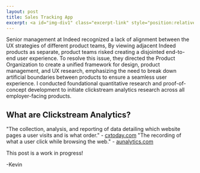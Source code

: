 ```yaml
---
layout: post
title: Sales Tracking App
excerpt: <a id="img-div1" class="excerpt-link" style="position:relative" href="https://kevinrosenfield.com/clickstream-analytics/"><img src="/images/clickstream.png" width = "50%", height = "auto" alt= ""><div id="img-box1" class="img-box">Read More</div></a>
---
```

<div style="text-align: left">

<p>
Senior management at Indeed recognized a lack of alignment between the UX strategies of different product teams, By viewing adjacent Indeed products as separate, product teams risked creating a disjointed end-to-end user experience. To resolve this issue, they directed the Product Organization to create a unified framework for design, product management, and UX research, emphasizing the need to break down artificial boundaries between products to ensure a seamless user experience. I conducted foundational quantitative research and proof-of-concept development to initiate clickstream analytics research across all employer-facing products.</p>
</p>

<h2>What are Clickstream Analytics?</h2>

<p>
"The collection, analysis, and reporting of data detailing which website pages a user visits and is what order." - <a href src= "cxtoday.com">cxtoday.com</a>
"The recording of what a user click while browsing the web." - <a href src= "aunalytics.com">aunalytics.com</a>

</p>

<p>
</p>

<p>
</p>

<p>
</p>

<p>
This post is a work in progress!
</p>

<p>
-Kevin
</p>
</div>